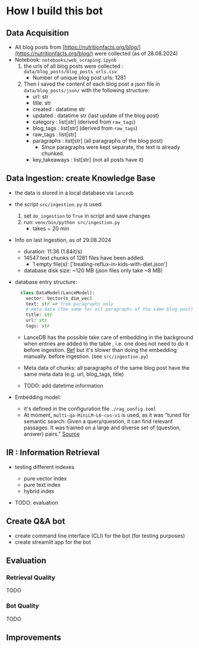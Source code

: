 
# How I build this bot

## Data Acquisition

- All blog posts from [https://nutritionfacts.org/blog/](https://nutritionfacts.org/blog/) were collected (as of 28.08.2024)
- Notebook: `notebooks/web_scraping.ipynb`
  1. the urls of all blog posts were collected : `data/blog_posts/blog_posts_urls.csv`
      - Number of unique blog post urls: 1281
  2. Then I saved the content of each blog post a json file in `data/blog_posts/json/` with the following structure:
      - url: str
      - title: str
      - created : datatime str
      - updated : datatime str (last update of the blog post)
      - category : list[str] (derived from `raw_tags`)
      - blog_tags : list[str] (derived from `raw_tags`)
      - raw_tags : list[str]
      - paragraphs : list[str] (all paragraphs of the blog post)
        - Since paragraphs were kept separate, the text is already chunked.
      - key_takeaways : list[str] (not all posts have it)

## Data Ingestion: create Knowledge Base

- the data is stored in a local database via `lancedb`
- the script `src/ingestion.py` is used:
  1. set `do_ingestion` to `True` in script and save changes
  2. run: `venv/bin/python src/ingestion.py`
      - takes ~ 20 min

- Info on last Ingestion, as of 29.08.2024
  - duration: 11:36 (1.84it/s)
  - 14547 text chunks of 1281 files have been added.
    - 1 empty file(s): ['treating-reflux-in-kids-with-diet.json']
  - database disk size: ~120 MB (json files only take ~8 MB)

- database entry structure:

  ```python
    class DataModel(LanceModel):
      vector: Vector(n_dim_vec)
      text: str =# from paragraphs only
      # meta data (the same for all paragraphs of the same blog post)
      title: str
      url: str
      tags: str
  ```

  - LanceDB has the possible take care of embedding in the background when entries are added to the table , i.e. one does not need to do it before ingestion. [Ref](https://lancedb.github.io/lancedb/embeddings/embedding_functions/) but it's slower than doing the embedding manually. before ingestion. (see `src/ingestion.py`)

  - Meta data of chunks: all paragraphs of the same blog post have the same meta data (e.g. url, blog_tags, title)

  - TODO: add datetime information

- Embedding model:
  - it's defined in the configuration file `./rag_config.toml`
  - At moment, `multi-qa-MiniLM-L6-cos-v1` is used, as it was "tuned for semantic search: Given a query/question, it can find relevant passages. It was trained on a large and diverse set of (question, answer) pairs." [Source](https://www.sbert.net/docs/sentence_transformer/pretrained_models.html)

## IR : Information Retrieval

- testing different indexes
  - pure vector index
  - pure text index
  - hybrid index

- TODO: evaluation

## Create Q&A bot

- create command line interface (CLI) for the bot (for testing purposes)
- create streamlit app for the bot

## Evaluation

### Retrieval Quality

TODO

### Bot Quality

TODO

## Improvements
